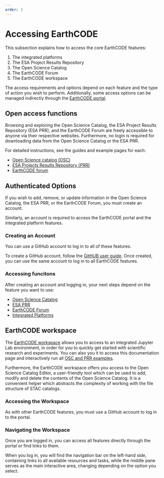 ```yaml
---
order: 3
---
```

# Accessing EarthCODE

This subsection explains how to access the core EarthCODE features:

1. The integrated platforms
2. The ESA Project Results Repository
3. The Open Science Catalog
4. The EarthCODE Forum
5. The EarthCODE workspace

The access requirements and options depend on each feature and the type of action you wish to perform. Additionally, some access options can be managed indirectly through the [EarthCODE portal](https://earthcode.esa.int).


## Open access functions

Browsing and exploring the Open Science Catalog, the ESA Project Results Repository (ESA PRR), and the EarthCODE Forum are freely accessible to anyone via their respective websites. Furthermore, no login is required for downloading data from the Open Science Catalog or the ESA PRR.

For detailed instructions, see the guides and example pages for each:
- [Open Science catalog (OSC)](../Technical%20Documentation/Open%20Science%20Catalog/Discovering%20Resources.md)
- [ESA Projects Results Repository (PRR)](../Technical%20Documentation/ESA%20Project%20Results%20Repository/)
- [EarthCODE forum](../Community%20and%20Collaboration/Getting%20Started%20With%20The%20EarthCODE%20Discourse/)

## Authenticated Options

If you wish to add, remove, or update information in the Open Science Catalog, the ESA PRR, or the EarthCODE Forum, you must create an account.

Similarly, an account is required to access the EarthCODE portal and the integrated platform features.

### Creating an Account
You can use a GitHub account to log in to all of these features.

To create a GitHub account, follow the [GitHUB user guide](https://docs.github.com/en/get-started/start-your-journey/creating-an-account-on-github). Once created, you can use the same account to log in to all EarthCODE features.

### Accessing funcitons

After creating an account and logging in, your next steps depend on the feature you want to use:

- [Open Science Catalog](../Technical%20Documentation/Open%20Science%20Catalog/Contributing%20to%20the%20Open%20Science%20Catalog.md)
- [ESA PRR](../Technical%20Documentation/ESA%20Project%20Results%20Repository/Uploading%20To%20PRR.md)
- [EarthCODE Forum](../Community%20and%20Collaboration/Getting%20Started%20With%20The%20EarthCODE%20Discourse/)
- [Integrated Platforms](../Technical%20Documentation/Platforms/)

## EarthCODE workspace
The [EarthCODE workspace](https://workspace.earthcode.eox.at) allows you to access to an integrated Jupyter Lab environment, in order for you to quickly get started with scientific research and experiments. You can also you it to access this documentation page and interactively run all [OSC and PRR examples](https://esa-earthcode.github.io/tutorials/).

Furthermore, the EarthCODE workspace offers you access to the Open Science Catalog Editor, a user-friendly tool which can be used to add, modify and delete the contents of the Open Science Catalog. It is a convenient helper which abstracts the complexity of working with the file structure of STAC catalogs.

### Accessing the Workspace
As with other EarthCODE features, you must use a GitHub account to log in to the portal.

### Navigating the Workspace

Once you are logged in, you can access all features directly through the portal or find links to them.

When you log in, you will find the navigation bar on the left-hand side, containing links to all available resources and tasks, while the middle pane serves as the main interactive area, changing depending on the option you select.
